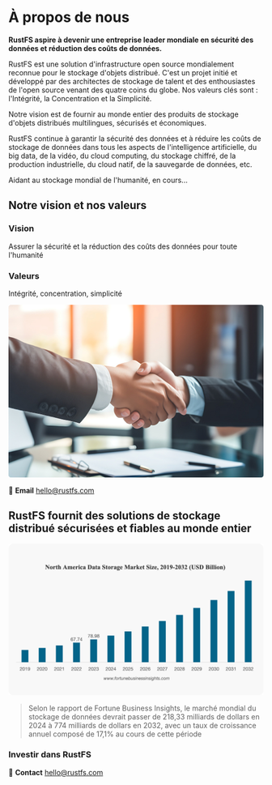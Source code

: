 # À propos de nous

**RustFS aspire à devenir une entreprise leader mondiale en sécurité des données et réduction des coûts de données.**

RustFS est une solution d'infrastructure open source mondialement reconnue pour le stockage d'objets distribué. C'est un projet initié et développé par des architectes de stockage de talent et des enthousiastes de l'open source venant des quatre coins du globe. Nos valeurs clés sont : l'Intégrité, la Concentration et la Simplicité.

Notre vision est de fournir au monde entier des produits de stockage d'objets distribués multilingues, sécurisés et économiques.

RustFS continue à garantir la sécurité des données et à réduire les coûts de stockage de données dans tous les aspects de l'intelligence artificielle, du big data, de la vidéo, du cloud computing, du stockage chiffré, de la production industrielle, du cloud natif, de la sauvegarde de données, etc.

Aidant au stockage mondial de l'humanité, en cours...

## Notre vision et nos valeurs

### Vision

Assurer la sécurité et la réduction des coûts des données pour toute l'humanité

### Valeurs

Intégrité, concentration, simplicité

![Vision et valeurs](./images/vision-values.png)



📧 **Email**
<hello@rustfs.com>


## RustFS fournit des solutions de stockage distribué sécurisées et fiables au monde entier

![Croissance du marché mondial du stockage de données](./images/market-growth.png)

> Selon le rapport de Fortune Business Insights, le marché mondial du stockage de données devrait passer de 218,33 milliards de dollars en 2024 à 774 milliards de dollars en 2032, avec un taux de croissance annuel composé de 17,1% au cours de cette période

### Investir dans RustFS

📧 **Contact**
<hello@rustfs.com>
